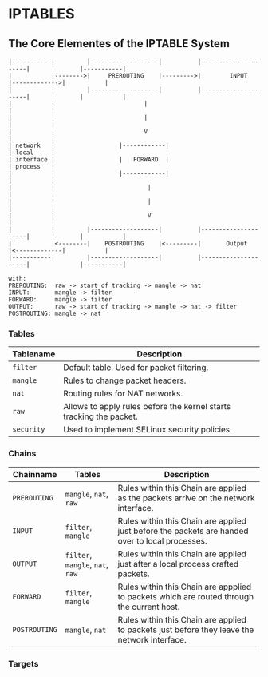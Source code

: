  # IPTABLES
 
 ## The Core Elementes of the IPTABLE System
 
 ```
 |-----------|         |-------------------|          |---------------------|              |-----------|
 |           |-------->|     PREROUTING    |--------->|        INPUT        |------------->|           |
 |           |         |-------------------|          |---------------------|              |           |
 |           |                         |                                                   |           |
 |           |                         |                                                   |           |
 |           |                         V                                                   |           |
 | network   |                  |------------|                                             | local     |
 | interface |                  |   FORWARD  |                                             | process   |
 |           |                  |------------|                                             |           |
 |           |                          |                                                  |           |
 |           |                          |                                                  |           |
 |           |                          V                                                  |           |
 |           |         |-------------------|          |---------------------|              |           |
 |           |<--------|    POSTROUTING    |<---------|       Output        |<-------------|           |
 |-----------|         |-------------------|          |---------------------|              |-----------|
 
 with:
 PREROUTING:  raw -> start of tracking -> mangle -> nat
 INPUT:       mangle -> filter
 FORWARD:     mangle -> filter
 OUTPUT:      raw -> start of tracking -> mangle -> nat -> filter
 POSTROUTING: mangle -> nat
 ```
 
 
 
 ### Tables
 
 | Tablename  | Description                                                         |
 |------------|---------------------------------------------------------------------|
 | `filter`   | Default table. Used for packet filtering.                           |
 | `mangle`   | Rules to change packet headers.                                     |
 | `nat`      | Routing rules for NAT networks.                                     |
 | `raw`      | Allows to apply rules before the kernel starts tracking the packet. |
 | `security` | Used to implement SELinux security policies.                        |
 
 ### Chains
 
 | Chainname     | Tables                 | Description                                                                         |
 |---------------|------------------------|-------------------------------------------------------------------------------------|
 | `PREROUTING`  | `mangle`, `nat`, `raw` |  Rules within this Chain are applied as the packets arrive on the network interface. |
 | `INPUT`       | `filter`, `mangle`     |  Rules within this Chain are applied just before the packets are handed over to local processes. |
 | `OUTPUT`      | `filter`, `mangle`, `nat`, `raw` | Rules within this Chain are applied just after a local process crafted packets. |
 | `FORWARD`     | `filter`, `mangle`     | Rules within this Chain are appplied to packets which are routed through the current host. |
 | `POSTROUTING` | `mangle`, `nat`        | Rules within this Chain are applied to packets just before they leave the network interface. |
 
 ### Targets
